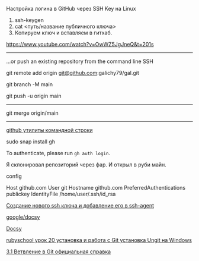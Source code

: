 Hастройка логина в GitHub через SSH Key на Linux
1. ssh-keygen
2. cat <путь/название публичного ключа>
3. Копируем ключ и вставляем в гитхаб.


https://www.youtube.com/watch?v=OwWZ5JgJneQ&t=201s

---




…or push an existing repository from the command line SSH

git remote add origin git@github.com:galichy79/gal.git

git branch -M main

git push -u origin main 

---

git merge origin/main

---

[github утилиты командной строки](https://yamadharma.github.io/ru/post/2021/08/04/github-command-line-utilities/)

sudo snap install gh

To authenticate, please run `gh auth login`.



Я склонировал репозиторий через фар. И открыл в руби майн.

config


Host github.com
        User git
        Hostname github.com
        PreferredAuthentications publickey
        IdentityFile /home/user/.ssh/id_rsa

[Создание нового ssh ключа и добавление его в ssh-agent](https://docs-github-com.translate.goog/en/authentication/connecting-to-github-with-ssh/generating-a-new-ssh-key-and-adding-it-to-the-ssh-agent?platform=linux&_x_tr_sl=auto&_x_tr_tl=ru&_x_tr_hl=ru)






[google/docsy](https://github.com/google/docsy)

[Docsy](https://www.docsy.dev/about/)

[rubyschool урок 20 установка и работа с Git
установка Ungit на Windows]()

[3.1 Ветвление в Git официальная справка](https://git-scm.com/book/ru/v2/%D0%92%D0%B5%D1%82%D0%B2%D0%BB%D0%B5%D0%BD%D0%B8%D0%B5-%D0%B2-Git-%D0%9E-%D0%B2%D0%B5%D1%82%D0%B2%D0%BB%D0%B5%D0%BD%D0%B8%D0%B8-%D0%B2-%D0%B4%D0%B2%D1%83%D1%85-%D1%81%D0%BB%D0%BE%D0%B2%D0%B0%D1%85)